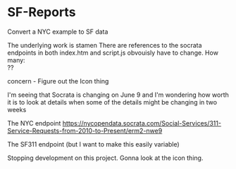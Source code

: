 # SF-Reports
Convert a NYC example to SF data

The underlying work is stamen
There are references to the socrata endpoints in both index.htm and script.js
obvouisly have to change.
How many:  
??

<!---->
concern -  Figure out the Icon thing

I'm seeing that Socrata is changing on June 9
and I'm wondering how worth it is to look at details
when some of the details might be changing in two weeks

The NYC endpoint
https://nycopendata.socrata.com/Social-Services/311-Service-Requests-from-2010-to-Present/erm2-nwe9

The SF311 endpoint  (but I want to make this easily variable)



Stopping development on this project.   Gonna look at the icon thing.

